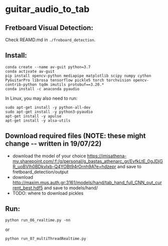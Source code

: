 # guitar_audio_to_tab


## Fretboard Visual Detection:
Check REAMD.md in ```./freboard_detection```.


## Install:
```
conda create --name av-guit python=3.7
conda activate av-guit
pip install opencv-python mediapipe matplotlib scipy numpy cython PyGuitarPro librosa tensorflow pickle5 torch torchvision opencv-contrib-python tqdm imutils protobuf==3.20.*
conda install -c anaconda pyaudio
```

<!-- ln -s ./fretboard_detection/pyimagesearch ./pyimagesearch -->

In Linux, you may also need to run: 
```
sudo apt-get install -y python-all-dev
sudo apt-get install -y python3-pyaudio 
apt-get install -y apulse
apt-get install -y alsa-utils
```

## Download required files (NOTE: these might change -- written in 19/07/22)
- download the model of your choice https://imisathena-my.sharepoint.com/:f:/g/personal/g_bastas_athenarc_gr/EvfkLtE_0gJDjGR_uoBVlh0BDkvIxb-Q4YOBt94rOrnh9A?e=hdzepr and save to fretboard_detection/output
- download http://maxim.mus.auth.gr:3161/models/hand/tab_hand_full_CNN_out_current_best.hdf5 and save to models/hand/
- TODO: where to download pickles

## Run:
```
python run_06_realtime.py -nn
```
or 
```
python run_07_multiThreadRealtime.py
```